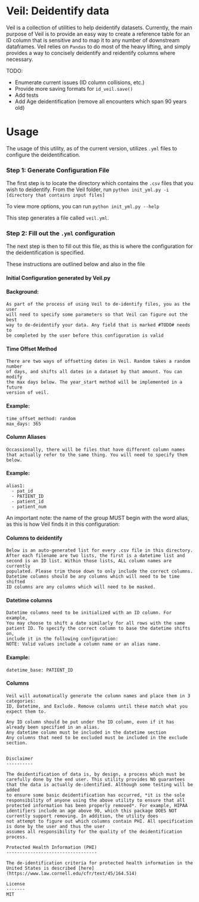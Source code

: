 Veil: Deidentify data
======================

Veil is a collection of utilities to help deidentify datasets. Currently, the main purpose of Veil is to provide 
an easy way to create a reference table for an ID column that is sensitive and to map it to any number of downstream
dataframes. Veil relies on `Pandas` to do most of the heavy lifting, and simply provides a way to concisely deidentify
and reidentify columns where necessary. 

TODO:
* Enumerate current issues (ID column collisions, etc.)
* Provide more saving formats for `id_veil.save()`
* Add tests
* Add Age deidentification (remove all encounters which span 90 years old)

Usage
=====


The usage of this utility, as of the current version, utilizes `.yml` files to configure the deidentification. 

### Step 1: Generate Configuration File

The first step is to locate the directory which contains the `.csv` files that you wish to deidentify. 
From the Veil folder, run `python init_yml.py -i [directory that contains input files]`

To view more options, you can run `python init_yml.py --help`

This step generates a file called `veil.yml`. 

### Step 2: Fill out the `.yml` configuration

The next step is then to fill out this file, as this is where
the configuration for the deidentification is specified. 

These instructions are outlined below and also in the file
#### Initial Configuration generated by Veil.py
#### Background:

```
As part of the process of using Veil to de-identify files, you as the user 
will need to specify some parameters so that Veil can figure out the best 
way to de-deidentify your data. Any field that is marked #TODO# needs to
be completed by the user before this configuration is valid
```

#### Time Offset Method
```
There are two ways of offsetting dates in Veil. Random takes a random number
of days, and shifts all dates in a dataset by that amount. You can modify 
the max days below. The year_start method will be implemented in a future 
version of veil. 
```

#### Example:
```
time_offset_method: random
max_days: 365
```

#### Column Aliases
```
Occassionally, there will be files that have different column names
that actually refer to the same thing. You will need to specify them 
below. 
```
#### Example:

```
alias1:
  - pat_id
  - PATIENT_ID
  - patient_id
  - patient_num
```

An important note: the name of the group MUST begin with the word alias,
as this is how Veil finds it in this configuration:

#### Columns to deidentify
```
Below is an auto-generated list for every .csv file in this directory.
After each filename are two lists, the first is a datetime list and 
second is an ID list. Within those lists, ALL column names are currently
populated. Please trim those down to only include the correct columns.
Datetime columns should be any columns which will need to be time shifted
ID columns are any columns which will need to be masked.
```


#### Datetime columns
```
Datetime columns need to be initialized with an ID column. For example,
You may choose to shift a date similarly for all rows with the same 
patient ID. To specify the correct column to base the datetime shifts on,
include it in the following configuration:
NOTE: Valid values include a column name or an alias name. 
```
#### Example:
```
datetime_base: PATIENT_ID
```

#### Columns

``` 
Veil will automatically generate the column names and place them in 3 categories: 
ID, Datetime, and Exclude. Remove columns until these match what you expect them to.

Any ID column should be put under the ID column, even if it has already been specified in an alias.
Any datetime column must be included in the datetime section
Any columns that need to be excluded must be included in the exclude section.


Disclaimer
----------

The deidentification of data is, by design, a process which must be carefully done by the end user. This utility provides NO guarantees that the data is actually de-identified. Although some testing will be added
to ensure some basic deidentification has occurred, *it is the sole responsibility of anyone using the above utility to ensure that all protected information has been properly removed*. For example, HIPAA identifiers include an age above 90, which this package DOES NOT currently support removing. In addition, the utility does 
not attempt to figure out which columns contain PHI. All specification is done by the user and thus the user 
assumes all responsibility for the quality of the deidentification process.

Protected Health Information (PHI)
----------------------------------

The de-identification criteria for protected health information in the United States is described [here](https://www.law.cornell.edu/cfr/text/45/164.514)

License
-------
MIT